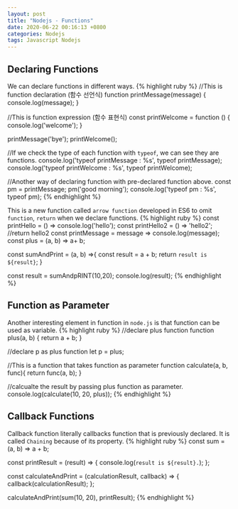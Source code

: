 ```yaml
---
layout: post
title: "Nodejs - Functions"
date: 2020-06-22 00:16:13 +0800
categories: Nodejs
tags: Javascript Nodejs
---
```

## Declaring Functions
We can declare functions in different ways.
{% highlight ruby %}
//This is function declaration (함수 선언식)
function printMessage(message) {
  console.log(message);
}

//This is function expression (함수 표현식)
const printWelcome = function () {
  console.log('welcome');
}

printMessage('bye');
printWelcome();

//If we check the type of each function with `typeof`, we can see they are functions.
console.log('typeof printMessage : %s', typeof printMessage);
console.log('typeof printWelcome : %s', typeof printWelcome);

//Another way of declaring function with pre-declared function above.
const pm = printMessage;
pm('good morning');
console.log('typeof pm : %s', typeof pm);
{% endhighlight %}

This is a new function called `arrow function` developed in ES6 to omit `function`, `return` when we declare functions.
{% highlight ruby %}
const printHello = () => console.log('hello');
const printHello2 = () => 'hello2'; //return hello2
const printMessage = message => console.log(message);
const plus = (a, b) => a+ b;

const sumAndPrint = (a, b) =>{
  const result = a + b;
  return `result is ${result}`;
}

const result = sumAndpRINT(10,20);
console.log(result);
{% endhighlight %}
## Function as Parameter
Another interesting element in function in `node.js` is that function can be used as variable.
{% highlight ruby %}
//declare plus function
function plus(a, b) {
 return a + b;
}

//declare p as plus function
let p = plus;

//This is a function that takes function as parameter
function calculate(a, b, func){
  return func(a, b);
}

//calcualte the result by passing plus function as parameter.
console.log(calculate(10, 20, plus));
{% endhighlight %}
## Callback Functions
Callback function literally callbacks function that is previously declared.
It is called `Chaining` because of its property.
{% highlight ruby %}
const sum = (a, b) => a + b;

const printResult = (result) => {
  console.log(`result is ${result}.`);
};

const calculateAndPrint = (calculationResult, callback) => {
  callback(calculationResult);
};

calculateAndPrint(sum(10, 20), printResult);
{% endhighlight %}

